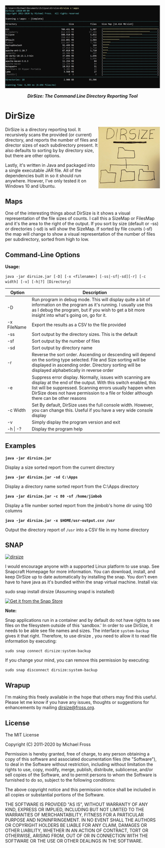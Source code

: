 <p align="center"> <img width="900" src ="https://github.com/frossm/dirsize/blob/master/graphics/ScreenShot.jpg"> </p> 

<p align="center"> <b><i>DirSize: The Command Line Directory Reporting Tool</i></b></p>

# DirSize
<img align="right" width="200" src="https://github.com/frossm/dirsize/blob/master/graphics/PostIt-512x512.jpg">DirSize is a directory reporting tool.  It recursively scans the provided (or current) directory, and reports the number of files and director sizes of each subdirectory present.  It also defaults to sorting by by directory size, but there are other options.

Lastly, it's written in Java and packaged into a single executable JAR file.  All of the dependencies built in so it should run anywhere.  Howver, I've only tested it on Windows 10 and Ubuntu.

## Maps
One of the interesting things about DirSize is it shows a visual representation of the file sizes of counts.  I call this a SizeMap or FilesMap and it's the area to the right of the output.  If you sort by size (default or -ss) or directories (-sd) is will show the SizeMap.  If sorted by file counts (-sf) the map will change to show a visual representation of the number of files per subdirectory, sorted from high to low.

## Command-Line Options
**Usage:**

`java -jar dirsize.jar [-D] [-x <filename>] [-ss|-sf|-sd][-r] [-c width] [-v] [-h|?] [Directory]`

|Option|Description|
|-------|-----------|
|-D | Run program in debug mode.  This will display quite a bit of information on the program as it's running.  I usually use this as I debug the program, but if you wish to get a bit more insight into what's going on, go for it.|
|-x FileName|Export the results as a CSV to the file provided|
|-ss| Sort output by the directory sizes.  This is the default|
|-sf| Sort output by the number of files|
|-sd| Sort output by directory name|
|-r| Reverse the sort order.  Ascending or descending will depend on the sorting type selected. File and Size sorting will be displayed in ascending order.  Directory sorting will be displayed alphabetically in reverse order|
|-e| Suppress error display.  Normally, issues with scanning are display at the end of the output.  With this switch enabled, this list will be suppressed.  Scanning errors usually happen when DirSize does not have permission to a file or folder although there can be other reasons|
|-c Width|Set By default, DirSize uses the full console width.  However, you can change this.  Useful if you have a very wide console display|
|-v| Simply display the program version and exit|
|-h \| -?| Display the program help|

## Examples
**``java -jar dirsize.jar``**

Display a size sorted report from the current directory

**``java -jar dirsize.jar -sd C:\Apps``**

Display a directory name sorted report from the C:\Apps directory

**``java -jar dirsize.jar -c 80 -sf /home/jimbob``**

Display a file number sorted report from the jimbob's home dir using 100 columns

**``java -jar dirsize.jar -x $HOME/usr-output.csv /usr``**

Output the directory report of `/usr` into a CSV file in my home directory

## SNAP
[![dirsize](https://snapcraft.io//dirsize/badge.svg)](https://snapcraft.io/dirsize)

I would encourage anyone with a supported Linux platform to use snap. See Snapcraft Homepage for more information. You can download, install, and keep DirSize up to date automatically by installing the snap. You don't even have to have java as it's bundled within the snap virtual machine. Install via:

sudo snap install dirsize (Assuming snapd is installed)

[![Get it from the Snap Store](https://snapcraft.io/static/images/badges/en/snap-store-black.svg)](https://snapcraft.io/dirsize)

**Note:**

Snap applications run in a container and by default do not have rights to see files on the filesystem outside of this 'sandbox.'  In order to use DirSize, it needs to be able see file names and sizes.  The interface ``system-backup`` gives it that right.  Therefore, to use dirsize , you need to allow it to read file information by executing:

``sudo snap connect dirsize:system-backup``

If you change your mind, you can remove this permission by executing:

``sudo snap disconnect dirsize:system-backup``

## Wrapup
I'm making this freely available in the hope that others may find this useful. Please let me know if you have any issues, thoughts or suggestions for enhancements by mailing dirsize@fross.org.

## License
The MIT License

Copyright (C) 2011-2020 by Michael Fross

Permission is hereby granted, free of charge, to any person obtaining a copy of this software and associated documentation files (the "Software"), to deal in the Software without restriction, including without limitation the rights to use, copy, modify, merge, publish, distribute, sublicense, and/or sell copies of the Software, and to permit persons to whom the Software is furnished to do so, subject to the following conditions:

The above copyright notice and this permission notice shall be included in all copies or substantial portions of the Software.

THE SOFTWARE IS PROVIDED "AS IS", WITHOUT WARRANTY OF ANY KIND, EXPRESS OR IMPLIED, INCLUDING BUT NOT LIMITED TO THE WARRANTIES OF MERCHANTABILITY, FITNESS FOR A PARTICULAR PURPOSE AND NONINFRINGEMENT. IN NO EVENT SHALL THE AUTHORS OR COPYRIGHT HOLDERS BE LIABLE FOR ANY CLAIM, DAMAGES OR OTHER LIABILITY, WHETHER IN AN ACTION OF CONTRACT, TORT OR OTHERWISE, ARISING FROM, OUT OF OR IN CONNECTION WITH THE SOFTWARE OR THE USE OR OTHER DEALINGS IN THE SOFTWARE.
